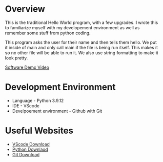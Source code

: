 # Overview

This is the traditional Hello World program, with a few upgrades. I wrote this to familiarize myself with my developement environment as well as remember some stuff from python coding. 

This program asks the user for their name and then tells them hello. We put it inside of main and only call main if the file is being run itself. This makes it so no other file will be able to run it. We also use string formatting to make it look pretty.

[Software Demo Video](http://youtube.link.goes.here)

# Development Environment

* Language - Python 3.9.12
* IDE - VScode
* Develpoement environment - Github with Git

# Useful Websites

* [VScode Download](https://code.visualstudio.com/download)
* [Python Downlaod](https://www.python.org/downloads/)
* [Git Download](https://git-scm.com/download/win)